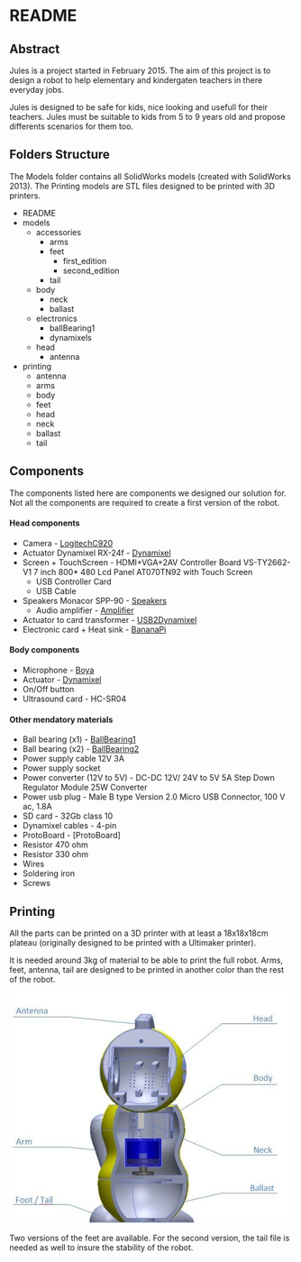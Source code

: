 # README

## Abstract
Jules is a project started in February 2015. The aim of this project is to design a robot to help elementary and kindergaten teachers in there everyday jobs. 

Jules is designed to be safe for kids, nice looking and usefull for their teachers. Jules must be suitable to kids from 5 to 9 years old and propose differents scenarios for them too.

## Folders Structure

The Models folder contains all SolidWorks models (created with SolidWorks 2013). The Printing models are STL files designed to be printed with 3D printers.


* README
* models
    * accessories 
        * arms
        * feet
            * first_edition
            * second_edition
        * tail  
    * body   
        * neck
        * ballast
    * electronics   
        * ballBearing1
        * dynamixels
    * head  
        * antenna
* printing
    * antenna  
    * arms  
    * body  
    * feet  
    * head  
    * neck
    * ballast
    * tail

## Components

The components listed here are components we designed our solution for. 
Not all the components are required to create a first version of the robot.

#### Head components
* Camera - [LogitechC920]
* Actuator Dynamixel RX-24f - [Dynamixel]
* Screen + TouchScreen - HDMI+VGA+2AV Controller Board VS-TY2662-V1 7 inch 800* 480  Lcd Panel AT070TN92 with Touch Screen  
    * USB Controller Card
    * USB Cable
* Speakers Monacor SPP-90 - [Speakers]
    * Audio amplifier - [Amplifier]
* Actuator to card transformer - [USB2Dynamixel]
* Electronic card + Heat sink - [BananaPi]

#### Body components
* Microphone - [Boya]
* Actuator - [Dynamixel]
* On/Off button
* Ultrasound card - HC-SR04

#### Other mendatory materials
* Ball bearing (x1) - [BallBearing1]
* Ball bearing (x2) - [BallBearing2]
* Power supply cable 12V 3A
* Power supply socket 
* Power converter (12V to 5V) - DC-DC 12V/ 24V to 5V 5A Step Down Regulator Module 25W Converter
* Power usb plug - Male B type Version 2.0 Micro USB Connector, 100 V ac, 1.8A
* SD card - 32Gb class 10
* Dynamixel cables - 4-pin
* ProtoBoard - [ProtoBoard]
* Resistor 470 ohm
* Resistor 330 ohm
* Wires
* Soldering iron
* Screws

[LogitechC920]:http://www.logitech.com/en-hk/product/hd-pro-webcam-c920
[Dynamixel]: http://en.robotis.com/index/product.php?cate_code=10101112&bbs_no=29#product_title
[Speakers]:http://www.monacor.co.uk/products/speakerbuilding-hifi-4/vnr/101150/
[USB2Dynamixel]:http://support.robotis.com/en/product/auxdevice/interface/usb2dxl_manual.htm
[BananaPi]:http://bananapi.com/index.php/component/content/article?layout=edit&id=73
[Boya]:http://www.boya-mic.com/products/show-394.html
[BallBearing1]:http://www.skf.com/uk/products/bearings-units-housings/ball-bearings/deep-groove-ball-bearings/single-row-deep-groove-ball-bearings/single-row/index.html?prodid=1010026185&imperial=false&switch=y
[BallBearing2]:http://www.skf.com/uk/products/bearings-units-housings/ball-bearings/deep-groove-ball-bearings/single-row-deep-groove-ball-bearings/single-row/index.html?prodid=1010021800&imperial=false&switch=y
[Amplifier]:https://learn.adafruit.com/adafruit-ts2012-2-8w-stereo-audio-amplifier/overview

## Printing

All the parts can be printed on a 3D printer with at least a 18x18x18cm plateau (originally designed to be printed with a Ultimaker printer). 

It is needed around 3kg of material to be able to print the full robot. 
Arms, feet, antenna, tail are designed to be printed in another color than the rest of the robot.

![Root complete Assembly](completAssembly.jpg)

Two versions of the feet are available. For the second version, the tail file is needed as well to insure the stability of the robot.